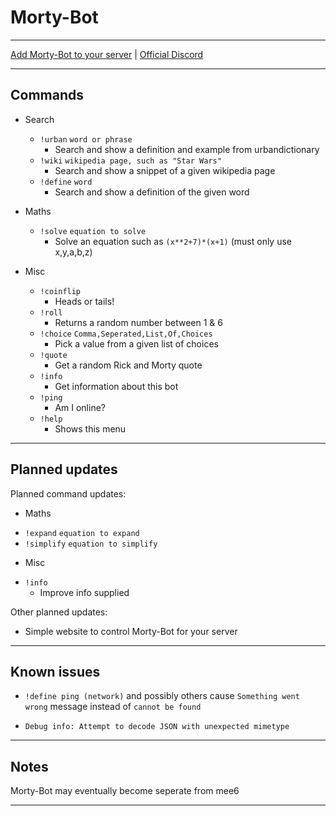 # Morty-Bot

---

[Add Morty-Bot to your server](https://discordapp.com/oauth2/authorize?client_id=275050313529032706&scope=bot&permissions=0) | [Official Discord](https://www.discord.gg/kDE7HJy)

---

## Commands

* Search
  - `!urban`  `word or phrase`
    + Search and show a definition and example from urbandictionary
  - `!wiki`  `wikipedia page, such as "Star Wars"`
    + Search and show a snippet of a given wikipedia page
  - `!define`  `word`
    + Search and show a definition of the given word

* Maths
  - `!solve`  `equation to solve`
    + Solve an equation such as `(x**2+7)*(x+1)` (must only use x,y,a,b,z)

* Misc
  - `!coinflip`
    + Heads or tails!
  - `!roll`
    + Returns a random number between 1 & 6
  - `!choice`  `Comma,Seperated,List,Of,Choices`
    + Pick a value from a given list of choices
  - `!quote`
    + Get a random Rick and Morty quote
  - `!info`
    + Get information about this bot
  - `!ping`
    + Am I online?
  - `!help`
    + Shows this menu

---

## Planned updates

Planned command updates:
 * Maths
  - `!expand` `equation to expand`
  - `!simplify` `equation to simplify`

 * Misc
  - `!info`
    + Improve info supplied

Other planned updates:
  * Simple website to control Morty-Bot for your server  

---

## Known issues

 * `!define ping (network)` and possibly others cause `Something went wrong` message instead of `cannot be found`
  - `Debug info: Attempt to decode JSON with unexpected mimetype`

---

## Notes

Morty-Bot may eventually become seperate from mee6

---
